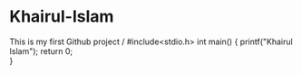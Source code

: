 # Khairul-Islam
This is my first Github project
/
#include<stdio.h>
int main()
{
    printf("Khairul Islam");
    return 0;    
}
